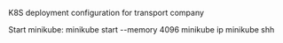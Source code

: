 K8S deployment configuration for transport company

Start minikube:
minikube start --memory 4096
minikube ip
minikube shh